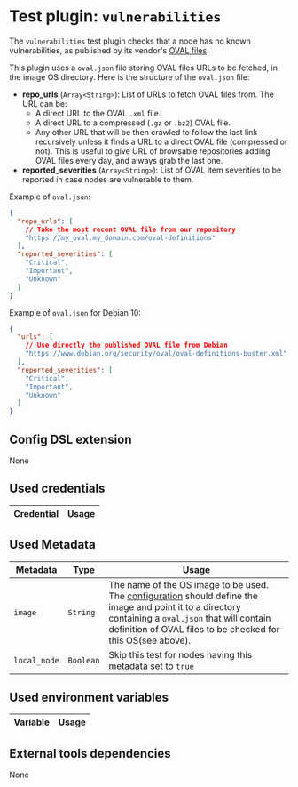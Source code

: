 # Test plugin: `vulnerabilities`

The `vulnerabilities` test plugin checks that a node has no known vulnerabilities, as published by its vendor's [OVAL files](https://oval.cisecurity.org/).

This plugin uses a `oval.json` file storing OVAL files URLs to be fetched, in the image OS directory.
Here is the structure of the `oval.json` file:
* **repo_urls** (`Array<String>`): List of URLs to fetch OVAL files from. The URL can be:
  * A direct URL to the OVAL `.xml` file.
  * A direct URL to a compressed (`.gz` or `.bz2`) OVAL file.
  * Any other URL that will be then crawled to follow the last link recursively unless it finds a URL to a direct OVAL file (compressed or not). This is useful to give URL of browsable repositories adding OVAL files every day, and always grab the last one.
* **reported_severities** (`Array<String>`): List of OVAL item severities to be reported in case nodes are vulnerable to them.

Example of `oval.json`:
```json
{
  "repo_urls": [
    // Take the most recent OVAL file from our repository
    "https://my_oval.my_domain.com/oval-definitions"
  ],
  "reported_severities": [
    "Critical",
    "Important",
    "Unknown"
  ]
}
```

Example of `oval.json` for Debian 10:
```json
{
  "urls": [
    // Use directly the published OVAL file from Debian
    "https://www.debian.org/security/oval/oval-definitions-buster.xml"
  ],
  "reported_severities": [
    "Critical",
    "Important",
    "Unknown"
  ]
}
```

## Config DSL extension

None

## Used credentials

| Credential | Usage
| --- | --- |

## Used Metadata

| Metadata | Type | Usage
| --- | --- | --- |
| `image` | `String` | The name of the OS image to be used. The [configuration](../../config_dsl.md) should define the image and point it to a directory containing a `oval.json` that will contain definition of OVAL files to be checked for this OS(see above). |
| `local_node` | `Boolean` | Skip this test for nodes having this metadata set to `true` |

## Used environment variables

| Variable | Usage
| --- | --- |

## External tools dependencies

None
